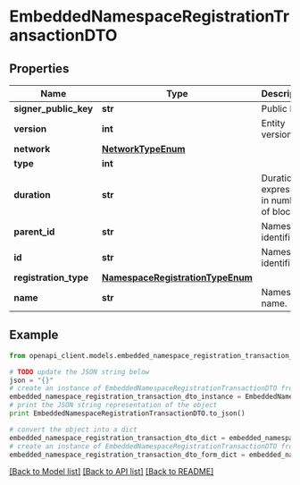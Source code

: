 # EmbeddedNamespaceRegistrationTransactionDTO


## Properties

Name | Type | Description | Notes
------------ | ------------- | ------------- | -------------
**signer_public_key** | **str** | Public key. | 
**version** | **int** | Entity version. | 
**network** | [**NetworkTypeEnum**](NetworkTypeEnum.md) |  | 
**type** | **int** |  | 
**duration** | **str** | Duration expressed in number of blocks. | [optional] 
**parent_id** | **str** | Namespace identifier. | [optional] 
**id** | **str** | Namespace identifier. | 
**registration_type** | [**NamespaceRegistrationTypeEnum**](NamespaceRegistrationTypeEnum.md) |  | 
**name** | **str** | Namespace name. | 

## Example

```python
from openapi_client.models.embedded_namespace_registration_transaction_dto import EmbeddedNamespaceRegistrationTransactionDTO

# TODO update the JSON string below
json = "{}"
# create an instance of EmbeddedNamespaceRegistrationTransactionDTO from a JSON string
embedded_namespace_registration_transaction_dto_instance = EmbeddedNamespaceRegistrationTransactionDTO.from_json(json)
# print the JSON string representation of the object
print EmbeddedNamespaceRegistrationTransactionDTO.to_json()

# convert the object into a dict
embedded_namespace_registration_transaction_dto_dict = embedded_namespace_registration_transaction_dto_instance.to_dict()
# create an instance of EmbeddedNamespaceRegistrationTransactionDTO from a dict
embedded_namespace_registration_transaction_dto_form_dict = embedded_namespace_registration_transaction_dto.from_dict(embedded_namespace_registration_transaction_dto_dict)
```
[[Back to Model list]](../README.md#documentation-for-models) [[Back to API list]](../README.md#documentation-for-api-endpoints) [[Back to README]](../README.md)


